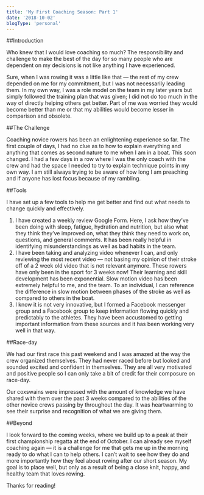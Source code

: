 ```yaml
---
title: 'My First Coaching Season: Part 1'
date: '2018-10-02'
blogType: 'personal'
---
```


##Introduction

Who knew that I would love coaching so much? The responsibility and challenge to make the best of the day for so many people who are dependent on my decisions is not like anything I have experienced.

Sure, when I was rowing it was a little like that — the rest of my crew depended on me for my commitment, but I was not necessarily leading them. In my own way, I was a role model on the team in my later years but simply followed the training plan that was given; I did not do too much in the way of directly helping others get better. Part of me was worried they would become better than me or that my abilities would become lesser in comparison and obsolete.

##The Challenge

Coaching novice rowers has been an enlightening experience so far. The first couple of days, I had no clue as to how to explain everything and anything that comes as second nature to me when I am in a boat. This soon changed. I had a few days in a row where I was the only coach with the crew and had the space I needed to try to explain technique points in my own way. I am still always trying to be aware of how long I am preaching and if anyone has lost focus because of my rambling.

##Tools

I have set up a few tools to help me get better and find out what needs to change quickly and effectively.
<ol>
<li> I have created a weekly review Google Form. Here, I ask how they’ve been doing with sleep, fatigue, hydration and nutrition, but also what they think they’ve improved on, what they think they need to work on, questions, and general comments. It has been really helpful in identifying misunderstandings as well as bad habits in the team.</li>
<li> I have been taking and analyzing video whenever I can, and only reviewing the most recent video — not basing my opinion of their stroke off of a 2 week old video that is not relevant anymore. These rowers have only been in the sport for 3 weeks now! Their learning and skill development has been exponential. Slow motion video has been extremely helpful to me, and the team. To an individual, I can reference the difference in slow motion between phases of the stroke as well as compared to others in the boat.</li>
<li>I know it is not very innovative, but I formed a Facebook messenger group and a Facebook group to keep information flowing quickly and predictably to the athletes. They have been accustomed to getting important information from these sources and it has been working very well in that way.</li>
</ol>
##Race-day

We had our first race this past weekend and I was amazed at the way the crew organized themselves. They had never raced before but looked and sounded excited and confident in themselves. They are all very motivated and positive people so I can only take a bit of credit for their composure on race-day.

Our coxswains were impressed with the amount of knowledge we have shared with them over the past 3 weeks compared to the abilities of the other novice crews passing by throughout the day. It was heartwarming to see their surprise and recognition of what we are giving them.

##Beyond

I look forward to the coming weeks, where we build up to a peak at their first championship regatta at the end of October. I can already see myself coaching again — it is a challenge for me that gets me up in the morning ready to do what I can to help others. I can’t wait to see how they do and more importantly how they feel about rowing after our short season. My goal is to place well, but only as a result of being a close knit, happy, and healthy team that loves rowing.

Thanks for reading!
